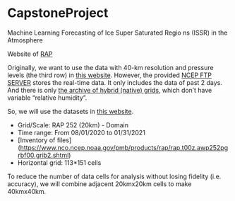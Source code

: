 # CapstoneProject
Machine Learning Forecasting of Ice Super Saturated Regio ns (ISSR) in the Atmosphere

Website of [RAP](https://rapidrefresh.noaa.gov/)

Originally, we want to use the data with 40-km resolution and pressure levels (the third row) in [this website](https://www.nco.ncep.noaa.gov/pmb/products/rap/). However, the provided [NCEP FTP SERVER](ftp://ftp.ncep.noaa.gov/pub/data/nccf/com/rap/prod) stores the real-time data. It only includes the data of past 2 days. And there is only [the archive of hybrid (native) grids](http://soostrc.comet.ucar.edu/data/grib/rap/), which don’t have variable “relative humidity”.  

So, we will use the datasets in [this website](https://www.ncdc.noaa.gov/data-access/model-data/model-datasets/rapid-refresh-rap). 
- Grid/Scale: RAP	252 (20km) - Domain
- Time range: From 08/01/2020 to 01/31/2021
- [Inventory of files] (https://www.nco.ncep.noaa.gov/pmb/products/rap/rap.t00z.awp252pgrbf00.grib2.shtml)
- Horizontal grid: 113*151 cells

To reduce the number of data cells for analysis without losing fidelity (i.e. accuracy), we will combine adjacent 20kmx20km cells to make 40kmx40km. 



